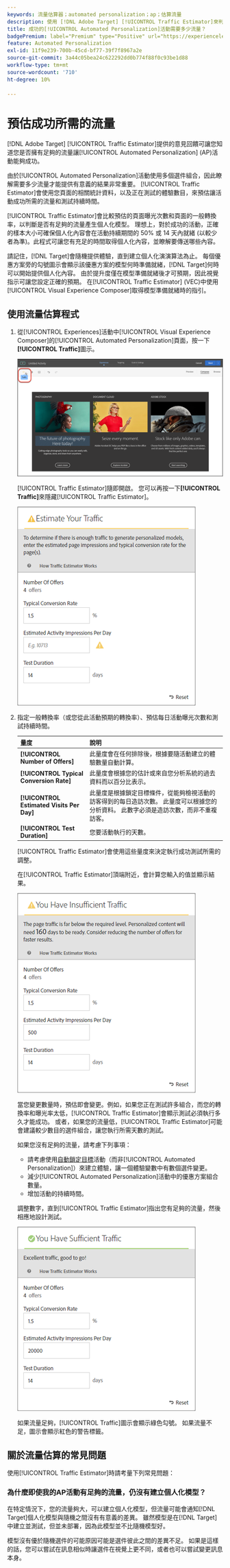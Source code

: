 ```yaml
---
keywords: 流量估算器；automated personalization；ap；估算流量
description: 使用 [!DNL Adobe Target] [!UICONTROL Traffic Estimator]來判斷是否有足夠的流量讓[!UICONTROL Automated Personalization]活動能夠成功。
title: 成功的[!UICONTROL Automated Personalization]活動需要多少流量？
badgePremium: label="Premium" type="Positive" url="https://experienceleague.adobe.com/docs/target/using/introduction/intro.html?lang=zh-Hant#premium newtab=true" tooltip="檢視Target Premium包含的內容。"
feature: Automated Personalization
exl-id: 11f9e239-700b-45cd-bf77-39f7f8967a2e
source-git-commit: 3a44c05bea24c622292dd0b774f88f0c93be1d88
workflow-type: tm+mt
source-wordcount: '710'
ht-degree: 10%

---
```


# 預估成功所需的流量

[!DNL Adobe Target] [!UICONTROL Traffic Estimator]提供的意見回饋可讓您知道您是否擁有足夠的流量讓[!UICONTROL Automated Personalization] (AP)活動能夠成功。

由於[!UICONTROL Automated Personalization]活動使用多個選件組合，因此瞭解需要多少流量才能提供有意義的結果非常重要。 [!UICONTROL Traffic Estimator]會使用您頁面的相關統計資料，以及正在測試的體驗數目，來預估讓活動成功所需的流量和測試持續時間。

[!UICONTROL Traffic Estimator]會比較預估的頁面曝光次數和頁面的一般轉換率，以判斷是否有足夠的流量產生個人化模型。 理想上，對於成功的活動，正確的樣本大小可確保個人化內容會在活動持續期間的 50% 或 14 天內就緒 (以較少者為準)。此程式可讓您有充足的時間取得個人化內容，並瞭解要傳送哪些內容。

請記住，[!DNL Target]會隨機提供體驗，直到建立個人化演演算法為止。 每個優惠方案旁的勾號圖示會顯示該優惠方案的模型何時準備就緒，[!DNL Target]何時可以開始提供個人化內容。 由於提升度僅在模型準備就緒後才可預期，因此視覺指示可讓您設定正確的預期。 在[!UICONTROL Traffic Estimator] (VEC)中使用[!UICONTROL Visual Experience Composer]取得模型準備就緒時的指引。

## 使用流量估算程式

1. 從[!UICONTROL Experiences]活動中[!UICONTROL Visual Experience Composer]的[!UICONTROL Automated Personalization]頁面，按一下&#x200B;**[!UICONTROL Traffic]**&#x200B;圖示。

   ![流量圖示](/help/main/c-activities/t-automated-personalization/assets/icon-traffic.png)

   [!UICONTROL Traffic Estimator]隨即開啟。 您可以再按一下&#x200B;**[!UICONTROL Traffic]**&#x200B;來隱藏[!UICONTROL Traffic Estimator]。

   ![流量估算器使用者介面](assets/ap_est.png)

1. 指定一般轉換率（或您從此活動預期的轉換率）、預估每日活動曝光次數和測試持續時間。

   | 量度 | 說明 |
   | --- | --- |
   | **[!UICONTROL Number of Offers]** | 此量度會在任何排除後，根據要隨活動建立的體驗數量自動計算。 |
   | **[!UICONTROL Typical Conversion Rate]** | 此量度會根據您的估計或來自您分析系統的過去資料而以百分比表示。 |
   | **[!UICONTROL Estimated Visits Per Day]** | 此量度是根據鎖定目標條件，從能夠檢視活動的訪客得到的每日造訪次數。 此量度可以根據您的分析資料。 此數字必須是造訪次數，而非不重複訪客。 |
   | **[!UICONTROL Test Duration]** | 您要活動執行的天數。 |

   [!UICONTROL Traffic Estimator]會使用這些量度來決定執行成功測試所需的調整。

   在[!UICONTROL Traffic Estimator]頂端附近，會計算您輸入的值並顯示結果。

   ![顯示值與結果的流量預估](assets/ap_est_no.png)

   當您變更數量時，預估即會變更。例如，如果您正在測試許多組合，而您的轉換率和曝光率太低，[!UICONTROL Traffic Estimator]會顯示測試必須執行多久才能成功。 或者，如果您的流量低，[!UICONTROL Traffic Estimator]可能會建議較少數目的選件組合，讓您執行所需天數的測試。

   如果您沒有足夠的流量，請考慮下列事項：

   * 請考慮使用[自動鎖定目標](/help/main/c-activities/auto-target/auto-target-to-optimize.md)活動（而非[!UICONTROL Automated Personalization]）來建立體驗，讓一個體驗變數中有數個選件變更。
   * 減少[!UICONTROL Automated Personalization]活動中的優惠方案組合數量。
   * 增加活動的持續時間。

   調整數字，直到[!UICONTROL Traffic Estimator]指出您有足夠的流量，然後相應地設計測試。

   ![流量估算器顯示足夠的流量訊息](assets/ap_est_yes.png)

   如果流量足夠，[!UICONTROL Traffic]圖示會顯示綠色勾號。 如果流量不足，圖示會顯示紅色的警告標籤。

## 關於流量估算的常見問題

使用[!UICONTROL Traffic Estimator]時請考量下列常見問題：

### 為什麼即使我的AP活動有足夠的流量，仍沒有建立個人化模型？

在特定情況下，您的流量夠大，可以建立個人化模型，但流量可能會通知[!DNL Target]個人化模型與隨機之間沒有有意義的差異。 雖然模型是在[!DNL Target]中建立並測試，但並未部署，因為此模型並不比隨機模型好。

模型沒有優於隨機選件的可能原因可能是選件彼此之間的差異不足。 如果是這樣的話，您可以嘗試在訊息相似時讓選件在視覺上更不同，或者也可以嘗試變更訊息本身。
